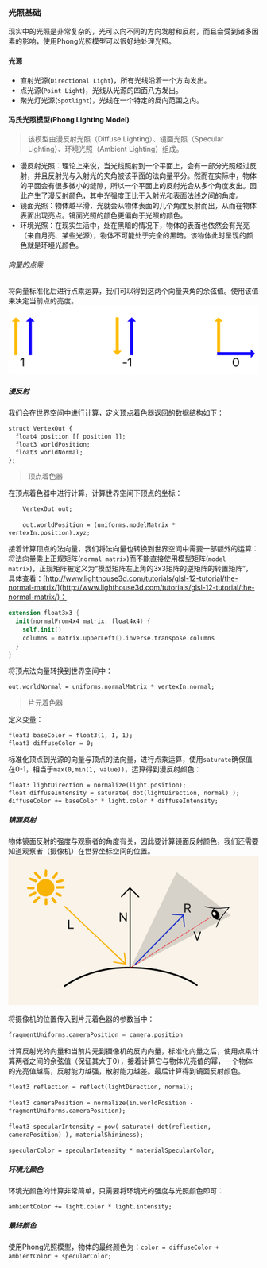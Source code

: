 ### 光照基础

现实中的光照是非常复杂的，光可以向不同的方向发射和反射，而且会受到诸多因素的影响，使用Phong光照模型可以很好地处理光照。

#### 光源

* 直射光源(`Directional Light`)，所有光线沿着一个方向发出。
* 点光源(`Point Light`)，光线从光源的四面八方发出。
* 聚光灯光源(`Spotlight`)，光线在一个特定的反向范围之内。

#### 冯氏光照模型(Phong Lighting Model)

> 该模型由漫反射光照（Diffuse Lighting）、镜面光照（Specular Lighting）、环境光照（Ambient Lighting）组成。

* 漫反射光照：理论上来说，当光线照射到一个平面上，会有一部分光照经过反射，并且反射光与入射光的夹角被该平面的法向量平分。然而在实际中，物体的平面会有很多微小的缝隙，所以一个平面上的反射光会从多个角度发出。因此产生了漫反射颜色，其中光强度正比于入射光和表面法线之间的角度。
* 镜面光照：物体越平滑，光就会从物体表面的几个角度反射而出，从而在物体表面出现亮点。镜面光照的颜色更偏向于光照的颜色。
* 环境光照：在现实生活中，处在黑暗的情况下，物体的表面也依然会有光亮（来自月亮、某些光源），物体不可能处于完全的黑暗。该物体此时呈现的颜色就是环境光颜色。

###### 向量的点乘

将向量标准化后进行点乘运算，我们可以得到这两个向量夹角的余弦值。使用该值来决定当前点的亮度。
![vector-dot-product](Resouces/vector-dot-product.PNG)


##### 漫反射

我们会在世界空间中进行计算，定义顶点着色器返回的数据结构如下：

```metal
struct VertexOut {
  float4 position [[ position ]];
  float3 worldPosition;
  float3 worldNormal;
};
```
> 顶点着色器

在顶点着色器中进行计算，计算世界空间下顶点的坐标：

```metal
    VertexOut out;
   
    out.worldPosition = (uniforms.modelMatrix * vertexIn.position).xyz;

```

接着计算顶点的法向量，我们将法向量也转换到世界空间中需要一部额外的运算：
将法向量乘上正规矩阵(`normal matrix`)而不能直接使用模型矩阵(`model matrix`)，正规矩阵被定义为“模型矩阵左上角的3x3矩阵的逆矩阵的转置矩阵”，具体查看：[http://www.lighthouse3d.com/tutorials/glsl-12-tutorial/the-normal-matrix/](http://www.lighthouse3d.com/tutorials/glsl-12-tutorial/the-normal-matrix/)：

```swift
extension float3x3 {
  init(normalFrom4x4 matrix: float4x4) {
    self.init()
    columns = matrix.upperLeft().inverse.transpose.columns
  }
}
```

将顶点法向量转换到世界空间中：

```metal
out.worldNormal = uniforms.normalMatrix * vertexIn.normal;
```

> 片元着色器

定义变量：

```metal
float3 baseColor = float3(1, 1, 1);
float3 diffuseColor = 0;
```

标准化顶点到光源的向量与顶点的法向量，进行点乘运算，使用`saturate`确保值在0-1，相当于`max(0,min(1, value))`，运算得到漫反射颜色：

```metal
float3 lightDirection = normalize(light.position);
float diffuseIntensity = saturate( dot(lightDirection, normal) );
diffuseColor += baseColor * light.color * diffuseIntensity;
```

##### 镜面反射

物体镜面反射的强度与观察者的角度有关，因此要计算镜面反射颜色，我们还需要知道观察者（摄像机）在世界坐标空间的位置。
![specular-reflection](Resouces/specular-reflection.PNG)

将摄像机的位置传入到片元着色器的参数当中：

```swift
fragmentUniforms.cameraPosition = camera.position
```
计算反射光的向量和当前片元到摄像机的反向向量，标准化向量之后，使用点乘计算两者之间的余弦值（保证其大于0），接着计算它与物体光亮值的幂，一个物体的光亮值越高，反射能力越强，散射能力越差。最后计算得到镜面反射颜色。

```metal
float3 reflection = reflect(lightDirection, normal);
 
float3 cameraPosition = normalize(in.worldPosition - fragmentUniforms.cameraPosition);
                
float3 specularIntensity = pow( saturate( dot(reflection, cameraPosition) ), materialShininess);
                
specularColor = specularIntensity * materialSpecularColor;
```

##### 环境光颜色

环境光颜色的计算非常简单，只需要将环境光的强度与光照颜色即可：

```metal
ambientColor += light.color * light.intensity;
```

##### 最终颜色

使用Phong光照模型，物体的最终颜色为：`color = diffuseColor + ambientColor + specularColor;`







